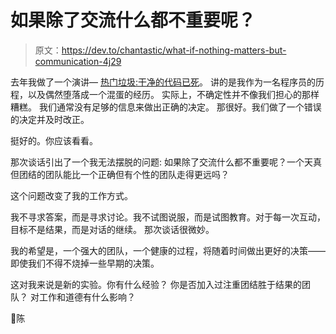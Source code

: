 # 如果除了交流什么都不重要呢？

> 原文：<https://dev.to/chantastic/what-if-nothing-matters-but-communication-4j29>

去年我做了一个演讲— [热门垃圾:干净的代码已死](https://www.youtube.com/watch?v=-NP_upexPFg)。
讲的是我作为一名程序员的历程，以及偶然堕落成一个混蛋的经历。
实际上，不确定性并不像我们担心的那样糟糕。
我们通常没有足够的信息来做出正确的决定。
那很好。我们做了一个错误的决定并及时改正。

挺好的。你应该看看。

那次谈话引出了一个我无法摆脱的问题:
如果除了交流什么都不重要呢？一个天真但团结的团队能比一个正确但有个性的团队走得更远吗？

这个问题改变了我的工作方式。

我不寻求答案，而是寻求讨论。我不试图说服，而是试图教育。对于每一次互动，目标不是结果，而是对话的继续。
那次谈话很微妙。

我的希望是，一个强大的团队，一个健康的过程，将随着时间做出更好的决策——即使我们不得不烧掉一些早期的决策。

这对我来说是新的实验。你有什么经验？
你是否加入过注重团结胜于结果的团队？
对工作和道德有什么影响？

🤔陈
